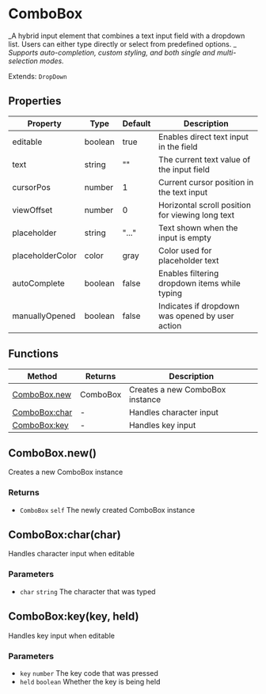 # ComboBox
_A hybrid input element that combines a text input field with a dropdown list. Users can either type directly or select from predefined options. _
_Supports auto-completion, custom styling, and both single and multi-selection modes._

Extends: `DropDown`

## Properties

|Property|Type|Default|Description|
|---|---|---|---|
|editable|boolean|true|Enables direct text input in the field|
|text|string|""|The current text value of the input field|
|cursorPos|number|1|Current cursor position in the text input|
|viewOffset|number|0|Horizontal scroll position for viewing long text|
|placeholder|string|"..."|Text shown when the input is empty|
|placeholderColor|color|gray|Color used for placeholder text|
|autoComplete|boolean|false|Enables filtering dropdown items while typing|
|manuallyOpened|boolean|false|Indicates if dropdown was opened by user action|

## Functions

|Method|Returns|Description|
|---|---|---|
|[ComboBox.new](#combobox-new)|ComboBox|Creates a new ComboBox instance|
|[ComboBox:char](#combobox-char-char)|-|Handles character input|
|[ComboBox:key](#combobox-key-key-held)|-|Handles key input|

## ComboBox.new()

Creates a new ComboBox instance

### Returns
* `ComboBox` `self` The newly created ComboBox instance

## ComboBox:char(char)

Handles character input when editable

### Parameters
* `char` `string` The character that was typed

## ComboBox:key(key, held)

Handles key input when editable

### Parameters
* `key` `number` The key code that was pressed
* `held` `boolean` Whether the key is being held
